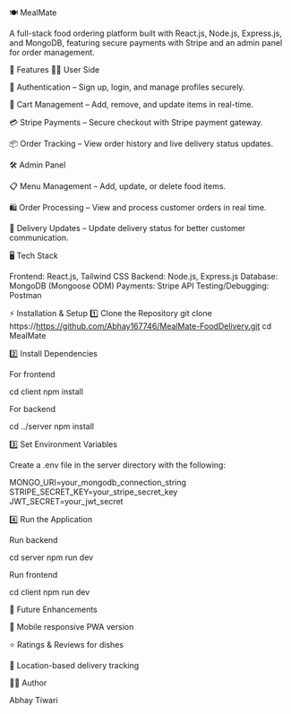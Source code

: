 🍽️ MealMate

A full-stack food ordering platform built with React.js, Node.js, Express.js, and MongoDB, featuring secure payments with Stripe and an admin panel for order management.

🚀 Features
👨‍🍳 User Side

🔐 Authentication – Sign up, login, and manage profiles securely.

🛒 Cart Management – Add, remove, and update items in real-time.

💳 Stripe Payments – Secure checkout with Stripe payment gateway.

📦 Order Tracking – View order history and live delivery status updates.

🛠️ Admin Panel

📋 Menu Management – Add, update, or delete food items.

🛍️ Order Processing – View and process customer orders in real time.

🚚 Delivery Updates – Update delivery status for better customer communication.

🖥️ Tech Stack

Frontend: React.js, Tailwind CSS
Backend: Node.js, Express.js
Database: MongoDB (Mongoose ODM)
Payments: Stripe API
Testing/Debugging: Postman 

⚡ Installation & Setup
1️⃣ Clone the Repository
git clone https://https://github.com/Abhay167746/MealMate-FoodDelivery.git
cd MealMate

2️⃣ Install Dependencies

For frontend

cd client
npm install


For backend

cd ../server
npm install

3️⃣ Set Environment Variables

Create a .env file in the server directory with the following:

MONGO_URI=your_mongodb_connection_string  
STRIPE_SECRET_KEY=your_stripe_secret_key  
JWT_SECRET=your_jwt_secret  

4️⃣ Run the Application

Run backend

cd server
npm run dev


Run frontend

cd client
npm run dev

🎯 Future Enhancements

📱 Mobile responsive PWA version

⭐ Ratings & Reviews for dishes

📍 Location-based delivery tracking


👨‍💻 Author

Abhay Tiwari
